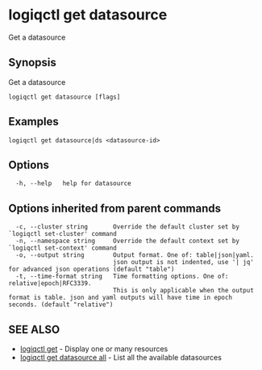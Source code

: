 # logiqctl get datasource

Get a datasource

## Synopsis

Get a datasource

```text
logiqctl get datasource [flags]
```

## Examples

```text
logiqctl get datasource|ds <datasource-id>
```

## Options

```text
  -h, --help   help for datasource
```

## Options inherited from parent commands

```text
  -c, --cluster string       Override the default cluster set by `logiqctl set-cluster' command
  -n, --namespace string     Override the default context set by `logiqctl set-context' command
  -o, --output string        Output format. One of: table|json|yaml. 
                             json output is not indented, use '| jq' for advanced json operations (default "table")
  -t, --time-format string   Time formatting options. One of: relative|epoch|RFC3339. 
                             This is only applicable when the output format is table. json and yaml outputs will have time in epoch seconds. (default "relative")
```

## SEE ALSO

* [logiqctl get](logiqctl_get.md)     - Display one or many resources
* [logiqctl get datasource all](logiqctl_get_datasource_all.md)     - List all the available datasources

